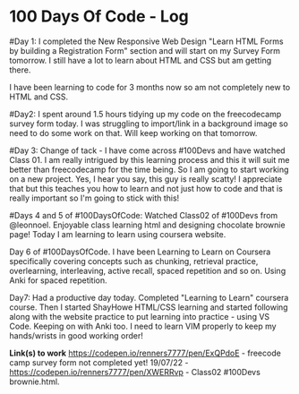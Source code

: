 # 100 Days Of Code - Log

#Day 1: I completed the New Responsive Web Design "Learn HTML Forms by building a Registration Form" section and will start on my Survey Form tomorrow.
I still have a lot to learn about HTML and CSS but am getting there.

I have been learning to code for 3 months now so am not completely new to HTML and CSS.

#Day2: I spent around 1.5 hours tidying up my code on the freecodecamp survey form today. I was struggling to import/link in a background image so need to do some work on that. Will keep working on that tomorrow.

#Day 3: Change of tack - I have come across #100Devs and have watched Class 01. I am really intrigued by this learning process and this it will suit me better than freecodecamp for the time being. So I am going to start working on a new project. Yes, I hear you say, this guy is really scatty! I appreciate that but this teaches you how to learn and not just how to code and that is really important so I'm going to stick with this!

#Days 4 and 5 of #100DaysOfCode:
Watched Class02 of #100Devs from 
@leonnoel. Enjoyable class learning html and designing chocolate brownie page! Today I am learning to learn using coursera website.

Day 6 of #100DaysOfCode. 
I have been Learning to Learn on Coursera specifically covering concepts such as chunking, retrieval practice, overlearning, interleaving, active recall, spaced repetition and so on. Using Anki for spaced repetition.

Day7: Had a productive day today. Completed "Learning to Learn" coursera course. Then I started ShayHowe HTML/CSS learning and started following along with the website practice to put learning into practice - using VS Code. Keeping on with Anki too. I need to learn VIM properly to keep my hands/wrists in good working order!

**Link(s) to work**
https://codepen.io/renners7777/pen/ExQPdoE - freecode camp survey form not completed yet!
19/07/22 - https://codepen.io/renners7777/pen/XWERRvp - Class02 #100Devs brownie.html.
